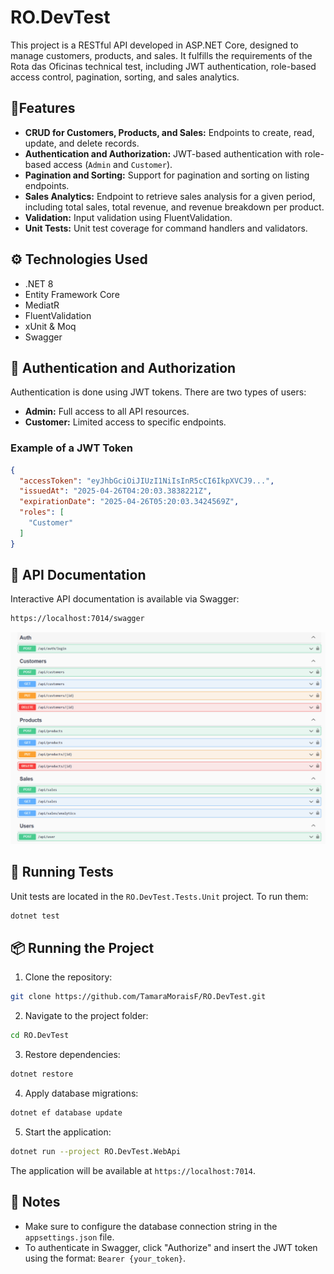 # RO.DevTest
This project is a RESTful API developed in ASP.NET Core, designed to manage customers, products, and sales. It fulfills the requirements of the Rota das Oficinas technical test, including JWT authentication, role-based access control, pagination, sorting, and sales analytics.

## 🧩Features

- **CRUD for Customers, Products, and Sales:** Endpoints to create, read, update, and delete records.
- **Authentication and Authorization:** JWT-based authentication with role-based access (`Admin` and `Customer`).
- **Pagination and Sorting:** Support for pagination and sorting on listing endpoints.
- **Sales Analytics:** Endpoint to retrieve sales analysis for a given period, including total sales, total revenue, and revenue breakdown per product.
- **Validation:** Input validation using FluentValidation.
- **Unit Tests:** Unit test coverage for command handlers and validators.

## ⚙️ Technologies Used

- .NET 8
- Entity Framework Core
- MediatR
- FluentValidation
- xUnit & Moq
- Swagger

## 🔐 Authentication and Authorization

Authentication is done using JWT tokens. There are two types of users:

- **Admin:** Full access to all API resources.
- **Customer:** Limited access to specific endpoints.

### Example of a JWT Token
```json
{
  "accessToken": "eyJhbGciOiJIUzI1NiIsInR5cCI6IkpXVCJ9...",
  "issuedAt": "2025-04-26T04:20:03.3838221Z",
  "expirationDate": "2025-04-26T05:20:03.3424569Z",
  "roles": [
    "Customer"
  ]
}
```

## 📄 API Documentation
Interactive API documentation is available via Swagger:
``` bash
https://localhost:7014/swagger
```
![alt text](image.png)

## 🧪 Running Tests
Unit tests are located in the `RO.DevTest.Tests.Unit` project. To run them:

``` bash
dotnet test
```

## 📦 Running the Project

1. Clone the repository:
``` bash
git clone https://github.com/TamaraMoraisF/RO.DevTest.git
```

2. Navigate to the project folder:

``` bash
cd RO.DevTest
```

3. Restore dependencies:

``` bash
dotnet restore
```

4. Apply database migrations:

``` bash
dotnet ef database update
```

5. Start the application:

``` bash
dotnet run --project RO.DevTest.WebApi
```

The application will be available at `https://localhost:7014`.

## 📝 Notes

- Make sure to configure the database connection string in the `appsettings.json` file.
- To authenticate in Swagger, click "Authorize" and insert the JWT token using the format: `Bearer {your_token}`.